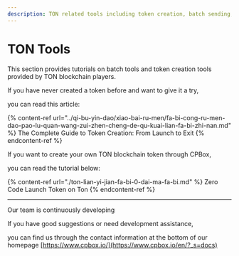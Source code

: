 ```yaml
---
description: TON related tools including token creation, batch sending, and other utilities
---
```


# TON Tools

This section provides tutorials on batch tools and token creation tools provided by TON blockchain players.

If you have never created a token before and want to give it a try,

you can read this article:

{% content-ref url="../qi-bu-yin-dao/xiao-bai-ru-men/fa-bi-cong-ru-men-dao-pao-lu-quan-wang-zui-zhen-cheng-de-qu-kuai-lian-fa-bi-zhi-nan.md" %}
The Complete Guide to Token Creation: From Launch to Exit
{% endcontent-ref %}

If you want to create your own TON blockchain token through CPBox,

you can read the tutorial below:

{% content-ref url="./ton-lian-yi-jian-fa-bi-0-dai-ma-fa-bi.md" %}
Zero Code Launch Token on Ton
{% endcontent-ref %}

***

Our team is continuously developing

If you have good suggestions or need development assistance,

you can find us through the contact information at the bottom of our homepage [https://www.cpbox.io/](https://www.cpbox.io/en/?_s=docs)
